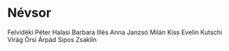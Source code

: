 # Névsor

Felvidéki Péter
Halasi Barbara
Illés Anna
Janzsó Milán
Kiss Evelin
Kutschi Virág
Őrsi Árpád
Sipos Zsaklin
